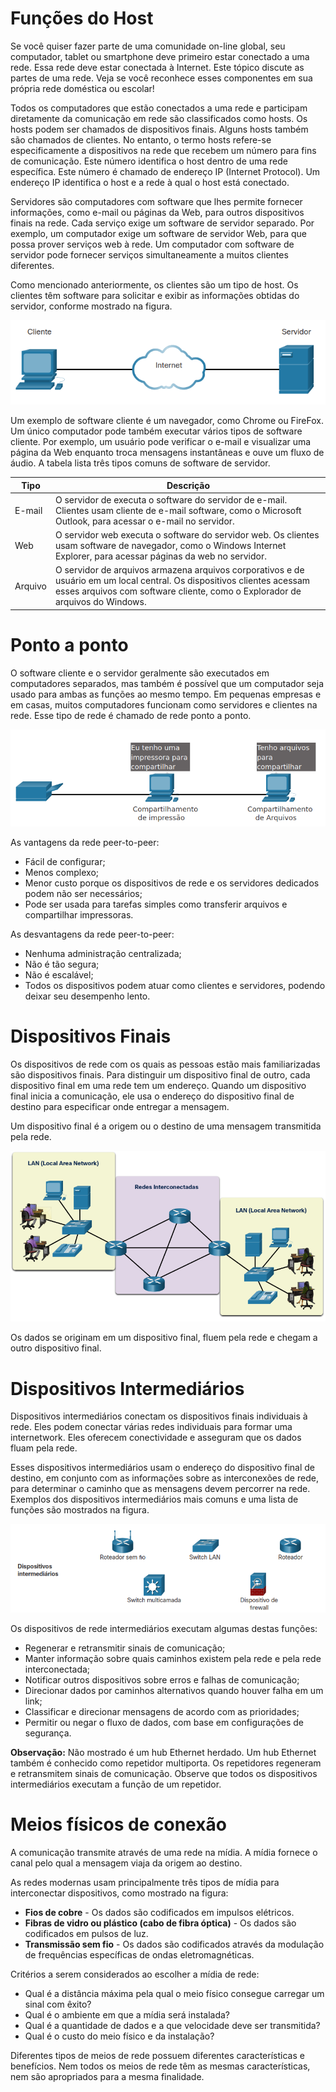 # Funções do Host

Se você quiser fazer parte de uma comunidade on-line global, seu computador, tablet ou smartphone deve primeiro estar conectado a uma rede. Essa rede deve estar conectada à Internet. Este tópico discute as partes de uma rede. Veja se você reconhece esses componentes em sua própria rede doméstica ou escolar!

Todos os computadores que estão conectados a uma rede e participam diretamente da comunicação em rede são classificados como hosts. Os hosts podem ser chamados de dispositivos finais. Alguns hosts também são chamados de clientes. No entanto, o termo hosts refere-se especificamente a dispositivos na rede que recebem um número para fins de comunicação. Este número identifica o host dentro de uma rede específica. Este número é chamado de endereço IP (Internet Protocol). Um endereço IP identifica o host e a rede à qual o host está conectado.

Servidores são computadores com software que lhes permite fornecer informações, como e-mail ou páginas da Web, para outros dispositivos finais na rede. Cada serviço exige um software de servidor separado. Por exemplo, um computador exige um software de servidor Web, para que possa prover serviços web à rede. Um computador com software de servidor pode fornecer serviços simultaneamente a muitos clientes diferentes.

Como mencionado anteriormente, os clientes são um tipo de host. Os clientes têm software para solicitar e exibir as informações obtidas do servidor, conforme mostrado na figura.

![PC cliente e um servidor conectado através de uma nuvem simbolizando a Internet](/docs/redes1/images/hosts.png)

Um exemplo de software cliente é um navegador, como Chrome ou FireFox. Um único computador pode também executar vários tipos de software cliente. Por exemplo, um usuário pode verificar o e-mail e visualizar uma página da Web enquanto troca mensagens instantâneas e ouve um fluxo de áudio. A tabela lista três tipos comuns de software de servidor.

| Tipo | Descrição |
|----------| ------------------|
| E-mail | O servidor de executa o software do servidor de e-mail. Clientes usam cliente de e-mail software, como o Microsoft Outlook, para acessar o e-mail no servidor. |
| Web	| O servidor web executa o software do servidor web. Os clientes usam software de navegador, como o Windows Internet Explorer, para acessar páginas da web no servidor. |
| Arquivo |O servidor de arquivos armazena arquivos corporativos e de usuário em um local central. Os dispositivos clientes acessam esses arquivos com software cliente, como o Explorador de arquivos do Windows. |

# Ponto a ponto

O software cliente e o servidor geralmente são executados em computadores separados, mas também é possível que um computador seja usado para ambas as funções ao mesmo tempo. Em pequenas empresas e em casas, muitos computadores funcionam como servidores e clientes na rede. Esse tipo de rede é chamado de rede ponto a ponto.

![Rede ponto-a-ponto](/docs/redes1/images/p2p.png)

As vantagens da rede peer-to-peer:

- Fácil de configurar;
- Menos complexo;
- Menor custo porque os dispositivos de rede e os servidores dedicados podem não ser necessários;
- Pode ser usada para tarefas simples como transferir arquivos e compartilhar impressoras.

As desvantagens da rede peer-to-peer:

- Nenhuma administração centralizada;
- Não é tão segura;
- Não é escalável;
- Todos os dispositivos podem atuar como clientes e servidores, podendo deixar seu desempenho lento.

# Dispositivos Finais

Os dispositivos de rede com os quais as pessoas estão mais familiarizadas são dispositivos finais. Para distinguir um dispositivo final de outro, cada dispositivo final em uma rede tem um endereço. Quando um dispositivo final inicia a comunicação, ele usa o endereço do dispositivo final de destino para especificar onde entregar a mensagem.

Um dispositivo final é a origem ou o destino de uma mensagem transmitida pela rede.

![Dispositivos finais](/docs/redes1/images/dispfinal.png)

Os dados se originam em um dispositivo final, fluem pela rede e chegam a outro dispositivo final.

# Dispositivos Intermediários

Dispositivos intermediários conectam os dispositivos finais individuais à rede. Eles podem conectar várias redes individuais para formar uma internetwork. Eles oferecem conectividade e asseguram que os dados fluam pela rede.

Esses dispositivos intermediários usam o endereço do dispositivo final de destino, em conjunto com as informações sobre as interconexões de rede, para determinar o caminho que as mensagens devem percorrer na rede. Exemplos dos dispositivos intermediários mais comuns e uma lista de funções são mostrados na figura.

![Dispositivos intermediários](/docs/redes1/images/dispinter.png)

Os dispositivos de rede intermediários executam algumas destas funções:

- Regenerar e retransmitir sinais de comunicação;
- Manter informação sobre quais caminhos existem pela rede e pela rede interconectada;
- Notificar outros dispositivos sobre erros e falhas de comunicação;
- Direcionar dados por caminhos alternativos quando houver falha em um link;
- Classificar e direcionar mensagens de acordo com as prioridades;
- Permitir ou negar o fluxo de dados, com base em configurações de segurança.

**Observação:** Não mostrado é um hub Ethernet herdado. Um hub Ethernet também é conhecido como repetidor multiporta. Os repetidores regeneram e retransmitem sinais de comunicação. Observe que todos os dispositivos intermediários executam a função de um repetidor.


# Meios físicos de conexão

A comunicação transmite através de uma rede na mídia. A mídia fornece o canal pelo qual a mensagem viaja da origem ao destino.

As redes modernas usam principalmente três tipos de mídia para interconectar dispositivos, como mostrado na figura:

- **Fios de cobre** - Os dados são codificados em impulsos elétricos.
- **Fibras de vidro ou plástico (cabo de fibra óptica)** - Os dados são codificados em pulsos de luz.
- **Transmissão sem fio** - Os dados são codificados através da modulação de frequências específicas de ondas eletromagnéticas.

Critérios a serem considerados ao escolher a mídia de rede:

- Qual é a distância máxima pela qual o meio físico consegue carregar um sinal com êxito?
- Qual é o ambiente em que a mídia será instalada?
- Qual é a quantidade de dados e a que velocidade deve ser transmitida?
- Qual é o custo do meio físico e da instalação?

Diferentes tipos de meios de rede possuem diferentes características e benefícios. Nem todos os meios de rede têm as mesmas características, nem são apropriados para a mesma finalidade.